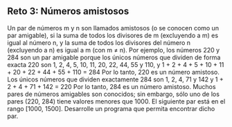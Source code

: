 ## Reto 3: Números amistosos
Un par de números m y n son llamados amistosos (o se conocen como un par amigable), si la suma de todos los divisores de m (excluyendo a m) es igual al número n, y la suma de todos los divisores del número n (excluyendo a n) es igual a m (con m ≠ n).
Por ejemplo, los números 220 y 284 son un par amigable porque los únicos números que dividen de forma exacta 220 son 1, 2, 4, 5, 10, 11, 20, 22, 44, 55 y 110, y 1 + 2 + 4 + 5 + 10 + 11 + 20 + 22 + 44 + 55 + 110 = 284
Por lo tanto, 220 es un número amistoso. Los únicos números que dividen exactamente 284 son 1, 2, 4, 71 y 142 y 1 + 2 + 4 + 71 + 142 = 220
Por lo tanto, 284 es un número amistoso.
Muchos pares de números amigables son conocidos; sin embargo, sólo uno de los pares (220, 284) tiene valores menores que 1000. El siguiente par está en el rango [1000, 1500].
Desarrolle un programa que permita encontrar dicho par.